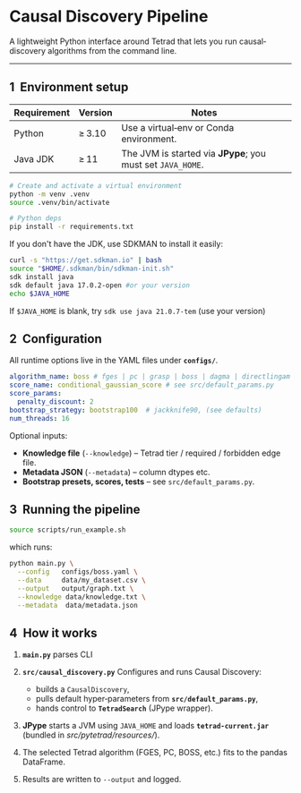 # Causal Discovery Pipeline

A lightweight Python interface around Tetrad that lets you run causal‐discovery algorithms from the command line.

---

## 1  Environment setup

| Requirement | Version | Notes                                                           |
| ----------- | ------- | --------------------------------------------------------------- |
| Python      | ≥ 3.10  | Use a virtual‑env or Conda environment.                         |
| Java JDK    | ≥ 11    | The JVM is started via **JPype**; you must set `JAVA_HOME`. |

```bash
# Create and activate a virtual environment
python -m venv .venv
source .venv/bin/activate

# Python deps
pip install -r requirements.txt
```

If you don't have the JDK, use SDKMAN to install it easily:
```bash
curl -s "https://get.sdkman.io" | bash
source "$HOME/.sdkman/bin/sdkman-init.sh"
sdk install java 
sdk default java 17.0.2-open #or your version
echo $JAVA_HOME
```
If `$JAVA_HOME` is blank, try `sdk use java 21.0.7-tem` (use your version)


## 2  Configuration

All runtime options live in the YAML files under **`configs/`**.

```yaml
algorithm_name: boss # fges | pc | grasp | boss | dagma | directlingam ...
score_name: conditional_gaussian_score # see src/default_params.py
score_params:
  penalty_discount: 2
bootstrap_strategy: bootstrap100  # jackknife90, (see defaults)
num_threads: 16
```

Optional inputs:

* **Knowledge file** (`--knowledge`) – Tetrad tier / required / forbidden edge file.
* **Metadata JSON** (`--metadata`) – column dtypes etc.
* **Bootstrap presets, scores, tests** – see `src/default_params.py`.


## 3  Running the pipeline
```bash
source scripts/run_example.sh

```
which runs:
```bash
python main.py \
  --config   configs/boss.yaml \
  --data     data/my_dataset.csv \
  --output   output/graph.txt \
  --knowledge data/knowledge.txt \
  --metadata  data/metadata.json
```



## 4  How it works

1. **`main.py`** parses CLI
2. **`src/causal_discovery.py`** Configures and runs Causal Discovery:

   * builds a `CausalDiscovery`,
   * pulls default hyper‑parameters from **`src/default_params.py`**,
   * hands control to **`TetradSearch`** (JPype wrapper).
3. **JPype** starts a JVM using `JAVA_HOME` and loads **`tetrad-current.jar`** (bundled in *src/pytetrad/resources/*).
4. The selected Tetrad algorithm (FGES, PC, BOSS, etc.) fits to the pandas DataFrame.
5. Results are written to `--output` and logged.
